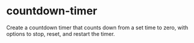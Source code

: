 # countdown-timer
Create a countdown timer that counts down from a set time to zero, with options to stop, reset, and restart the timer.
